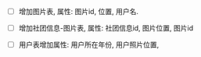 - [ ] 增加图片表, 属性: 图片id, 位置, 用户名.
- [ ] 增加社团信息-图片表, 属性: 社团信息id, 图片位置, 图片id
- [ ] 用户表增加属性: 用户所在年份, 用户照片位置, 

